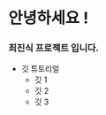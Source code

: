 # 안녕하세요 !

### 최진식 프로젝트 입니다.

* 깃 튜토리얼
  * 깃 1
  * 깃 2
  * 깃 3

<!--
**ChoiJInsik/ChoiJInsik** is a ✨ _special_ ✨ repository because its `README.md` (this file) appears on your GitHub profile.

Here are some ideas to get you started:

- 🔭 I’m currently working on ...
- 🌱 I’m currently learning ...
- 👯 I’m looking to collaborate on ...
- 🤔 I’m looking for help with ...
- 💬 Ask me about ...
- 📫 How to reach me: ...
- 😄 Pronouns: ...
- ⚡ Fun fact: ...
-->
